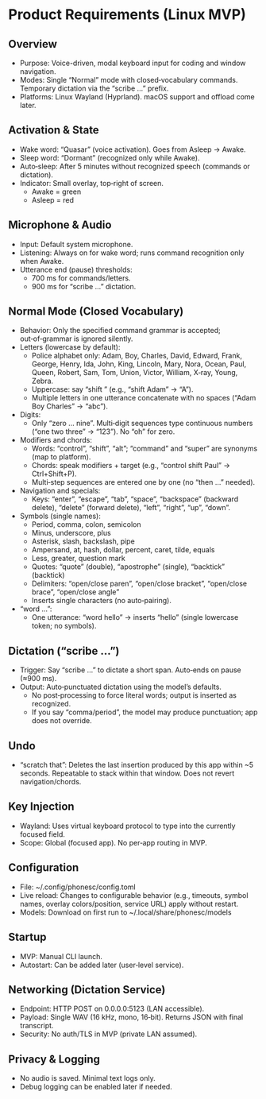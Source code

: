 # Product Requirements (Linux MVP)

## Overview
- Purpose: Voice-driven, modal keyboard input for coding and window navigation.
- Modes: Single “Normal” mode with closed‑vocabulary commands. Temporary dictation via the “scribe …” prefix.
- Platforms: Linux Wayland (Hyprland). macOS support and offload come later.

## Activation & State
- Wake word: “Quasar” (voice activation). Goes from Asleep → Awake.
- Sleep word: “Dormant” (recognized only while Awake).
- Auto‑sleep: After 5 minutes without recognized speech (commands or dictation).
- Indicator: Small overlay, top‑right of screen.
  - Awake = green
  - Asleep = red

## Microphone & Audio
- Input: Default system microphone.
- Listening: Always on for wake word; runs command recognition only when Awake.
- Utterance end (pause) thresholds:
  - 700 ms for commands/letters.
  - 900 ms for “scribe …” dictation.

## Normal Mode (Closed Vocabulary)
- Behavior: Only the specified command grammar is accepted; out‑of‑grammar is ignored silently.
- Letters (lowercase by default):
  - Police alphabet only: Adam, Boy, Charles, David, Edward, Frank, George, Henry, Ida, John, King, Lincoln, Mary, Nora, Ocean, Paul, Queen, Robert, Sam, Tom, Union, Victor, William, X‑ray, Young, Zebra.
  - Uppercase: say “shift <police-letter>” (e.g., “shift Adam” → “A”).
  - Multiple letters in one utterance concatenate with no spaces (“Adam Boy Charles” → “abc”).
- Digits:
  - Only “zero … nine”. Multi‑digit sequences type continuous numbers (“one two three” → “123”). No “oh” for zero.
- Modifiers and chords:
  - Words: “control”, “shift”, “alt”; “command” and “super” are synonyms (map to platform).
  - Chords: speak modifiers + target (e.g., “control shift Paul” → Ctrl+Shift+P).
  - Multi‑step sequences are entered one by one (no “then …” needed).
- Navigation and specials:
  - Keys: “enter”, “escape”, “tab”, “space”, “backspace” (backward delete), “delete” (forward delete), “left”, “right”, “up”, “down”.
- Symbols (single names):
  - Period, comma, colon, semicolon
  - Minus, underscore, plus
  - Asterisk, slash, backslash, pipe
  - Ampersand, at, hash, dollar, percent, caret, tilde, equals
  - Less, greater, question mark
  - Quotes: “quote” (double), “apostrophe” (single), “backtick” (backtick)
  - Delimiters: “open/close paren”, “open/close bracket”, “open/close brace”, “open/close angle”
  - Inserts single characters (no auto‑pairing).
- “word …”:
  - One utterance: “word hello” → inserts “hello” (single lowercase token; no symbols).

## Dictation (“scribe …”)
- Trigger: Say “scribe …” to dictate a short span. Auto‑ends on pause (≈900 ms).
- Output: Auto‑punctuated dictation using the model’s defaults.
  - No post‑processing to force literal words; output is inserted as recognized.
  - If you say “comma/period”, the model may produce punctuation; app does not override.

## Undo
- “scratch that”: Deletes the last insertion produced by this app within ~5 seconds. Repeatable to stack within that window. Does not revert navigation/chords.

## Key Injection
- Wayland: Uses virtual keyboard protocol to type into the currently focused field.
- Scope: Global (focused app). No per‑app routing in MVP.

## Configuration
- File: ~/.config/phonesc/config.toml
- Live reload: Changes to configurable behavior (e.g., timeouts, symbol names, overlay colors/position, service URL) apply without restart.
- Models: Download on first run to ~/.local/share/phonesc/models

## Startup
- MVP: Manual CLI launch.
- Autostart: Can be added later (user‑level service).

## Networking (Dictation Service)
- Endpoint: HTTP POST on 0.0.0.0:5123 (LAN accessible).
- Payload: Single WAV (16 kHz, mono, 16‑bit). Returns JSON with final transcript.
- Security: No auth/TLS in MVP (private LAN assumed).

## Privacy & Logging
- No audio is saved. Minimal text logs only.
- Debug logging can be enabled later if needed.

